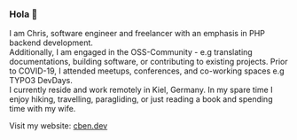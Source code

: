 ### Hola 👋

I am Chris, software engineer and freelancer with an emphasis in PHP backend development.  
Additionally, I am engaged in the OSS-Community - e.g translating documentations, building software, or contributing to existing projects. Prior to COVID-19, I attended meetups, conferences, and co-working spaces e.g TYPO3 DevDays.<br />
I currently reside and work remotely in Kiel, Germany. In my spare time I enjoy hiking, travelling, paragliding, or just reading a book and spending time with my wife.

Visit my website: [cben.dev](https://cben.dev)
